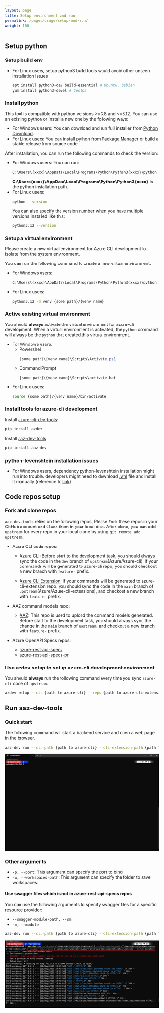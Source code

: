 ```yaml
---
layout: page
title: Setup environment and run
permalink: /pages/usage/setup-and-run/
weight: 100
---
```


## Setup python

### Setup build env

- For Linux users, setup python3 build tools would avoid other unseen installation issues
    ```bash
    apt install python3-dev build-essential # Ubuntu, Debian 
    yum install python3-devel # Centos
    ```

### Install python

This tool is compatible with python versions >=3.8 and <=3.12. You can use an existing python or install a new one by the following ways:

- For Windows users: You can download and run full installer from [Python Download](https://www.python.org/downloads/).
- For Linux users: You can install python from Package Manager or build a stable release from source code

After installation, you can run the following commands to check the version:
- For Windows users:
    You can run:
    ```PowerShell
    C:\Users\{xxxx}\AppData\Local\Programs\Python\Python3{xxxx}\python --version
    ```
    __C:\Users\{xxxx}\AppData\Local\Programs\Python\Python3{xxxx}__ is the python installation path.
- For Linux users:
    ```bash
    python --version
    ```
    You can also specify the version number when you have multiple versions installed like this:
    ```bash
    python3.12 --version
    ```

### Setup a virtual environment

Please create a new virtual environment for Azure CLI development to isolate from the system environment.

You can run the following command to create a new virtual environment:

- For Windows users:
    ```PowerShell
    C:\Users\{xxxx}\AppData\Local\Programs\Python\Python3{xxxx}\python -m venv {some path}\{venv name}
    ```
- For Linux users:
    ```bash
    python3.12 -m venv {some path}/{venv name}
    ```

### Active existing virtual environment

You should __always__ activate the virtual environment for azure-cli development. When a virtual environment is activated, the `python` command will always be the `python` that created this virtual environment.

- For Windows users:
    - Powershell
        ```powershell
        {some path}\{venv name}\Scripts\Activate.ps1
        ```
    - Command Prompt
        ```Command Prompt
        {some path}\{venv name}\Scripts\activate.bat
        ```
- For Linux users:
    ```bash
    source {some path}/{venv name}/bin/activate
    ```

### Install tools for azure-cli development

Install [azure-cli-dev-tools](https://github.com/Azure/azure-cli-dev-tools):

```bash
pip install azdev
```

Install [aaz-dev-tools](https://github.com/Azure/aaz-dev-tools)

```bash
pip install aaz-dev
```

### python-levenshtein installation issues

- For Windows users, dependency python-levenshtein installation might run into trouble. developers might need to download [.whl](https://www.lfd.uci.edu/~gohlke/pythonlibs/#python-levenshtein) file and install it manually (reference to [link](https://stackoverflow.com/questions/37676623/cant-install-levenshtein-distance-package-on-windows-python-3-5/46414982))

## Code repos setup

### Fork and clone repos

`aaz-dev-tools` relies on the following repos, Please `Fork` these repos in your GitHub account and `Clone` them in your local disk. After clone, you can add `upstream` for every repo in your local clone by using `git remote add upstream`.

- Azure CLI code repos:
    - [Azure CLI](https://github.com/Azure/azure-cli): Before start to the development task, you should always sync the code in the `dev` branch of `upstream`(Azure/Azure-cli). If your commands will be generated to azure-cli repo, you should checkout a new branch with `feature-` prefix.

    - [Azure CLI Extension](https://github.com/Azure/azure-cli-extensions): If your commands will be generated to azure-cli-extension repo, you should sync the code in the `main` branch of `upstream`(Azure/Azure-cli-extensions), and checkout a new branch with `feature-` prefix.

- AAZ command models repo:
    - [AAZ](https://github.com/Azure/aaz): This repo is used to upload the command models generated. Before start to the development task, you should always sync the change in the `main` branch of `upstream`, and checkout a new branch with `feature-` prefix.

- Azure OpenAPI Specs repos:
    - [azure-rest-api-specs](https://github.com/Azure/azure-rest-api-specs)
    - [azure-rest-api-specs-pr](https://github.com/Azure/azure-rest-api-specs-pr)

### Use **azdev setup** to setup azure-cli development environment

You should __always__ run the following command every time you sync `azure-cli` code of `upstream`.
```bash
azdev setup --cli {path to azure-cli} --repo {path to azure-cli-extensions}
```

## Run **aaz-dev-tools**

### Quick start

The following command will start a backend service and open a web page in the browser.

```bash
aaz-dev run --cli-path {path to azure-cli} --cli-extension-path {path to azure-cli-extensions} --swagger-path {path to azure-rest-api-specs or azure-rest-api-specs-pr} --aaz-path {path to aaz}
```

![quick start](../../assets/recordings/setup_and_run/quick_start.gif)

### Other arguments

- `-p, --port`: This argument can specify the port to bind.
- `-w, --workspaces-path`: This argument can specify the folder to save workspaces.

#### Use swagger files which is not in **azure-rest-api-specs** repos

You can use the following arguments to specify swagger files for a specific resource provider:

- `--swagger-module-path, --sm`
- `-m, --module`

```bash
aaz-dev run --cli-path {path to azure-cli} --cli-extension-path {path to azure-cli-extensions} --aaz-path {path to aaz} --swagger-module-path {path to swagger files in module level} --module {the name of module}
```

![start with swagger module path](../../assets/images/setup_and_run/swagger_module_start.png)
